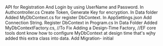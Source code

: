 API for Registration And Login by using UserName and Password.
In Authcontroller.cs Create Token, Generate Key for encryption.
In Data folder Added MyDbContext.cs for register DbContext.
In AppSettings.json Add Connection String.
Register DbContext in Program.cs
In Data Folder Added MyDbContextFactory.cs, //To Fix Adding a Design-Time Factory, //EF core tools dont know how to configure MyDbContext at design time that's wjhy added this extra class into data. 
Add Migration- initial
